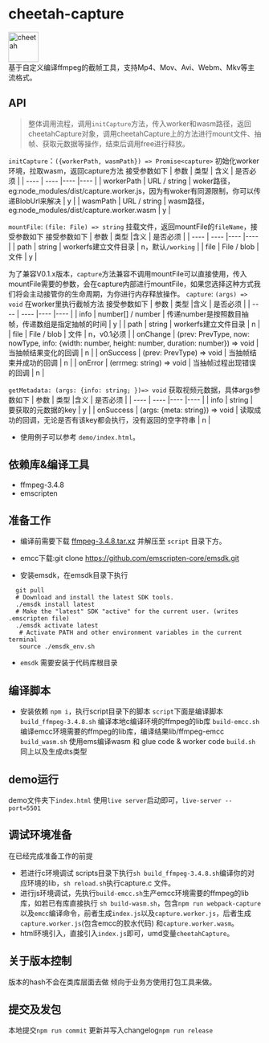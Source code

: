 # cheetah-capture

<div>
<img src="http://bj.bcebos.com/baidu-rmb-video-cover-1/goods/2022-11/1668701480293/dd3a15fcc40b.png" height="60" alt="cheetah" />
</div>
基于自定义编译ffmpeg的截帧工具，支持Mp4、Mov、Avi、Webm、Mkv等主流格式。

## API
> 整体调用流程，调用`initCapture`方法，传入worker和wasm路径，返回cheetahCapture对象，调用cheetahCapture上的方法进行mount文件、抽帧、获取元数据等操作，结束后调用free进行释放。

`initCapture`：`({workerPath, wasmPath}) => Promise<capture>` 初始化worker环境，拉取wasm，返回capture方法
接受参数如下
|  参数   | 类型  | 含义  | 是否必须  |
|  ----  | ----  |----  |----  |
| workerPath  | URL / string | woker路径，eg:node_modules/dist/capture.worker.js，因为有woker有同源限制，你可以传递BlobUrl来解决  | y  |
| wasmPath  | URL / string | wasm路径，eg:node_modules/dist/capture.worker.wasm | y |

`mountFile`: `(file: File) => string` 挂载文件，返回mountFile的`fileName`，接受参数如下
接受参数如下
|  参数   | 类型  |含义  | 是否必须  |
|  ----  | ----  |----  |----  |
| path  | string | workerfs建立文件目录 | n，默认`/working` |
| file  | File / blob |  文件  | y |

为了兼容V0.1.x版本，`capture`方法兼容不调用mountFile可以直接使用，传入mountFile需要的参数，会在capture内部进行mountFile，如果您选择这种方式我们将会主动接管你的生命周期，为你进行内存释放操作。
`capture`: `(args) => void` 在worker里执行截帧方法
接受参数如下
|  参数   | 类型  |含义  | 是否必须  |
|  ----  | ----  |----  |----  |
| info  | number[] / number |  传递number是按照数目抽帧，传递数组是指定抽帧的时间 | y |
| path  | string | workerfs建立文件目录 | n |
| file  | File / blob |  文件  | n，v0.1必须 |
| onChange  | (prev: PrevType, now: nowType, info: {width: number, height: number, duration: number}) => void | 当抽帧结果变化的回调  | n |
| onSuccess  | (prev: PrevType) => void  | 当抽帧结束并成功的回调  | n |
| onError  | (errmeg: string) => void | 当抽帧过程出现错误的回调  | n |

`getMetadata: (args: {info: string; })=> void` 获取视频元数据，具体args参数如下
|  参数   | 类型  |含义  | 是否必须  |
|  ----  | ----  |----  |----  |
| info  | string |  要获取的元数据的key | y |
| onSuccess  | (args: {meta: string}) => void  | 读取成功的回调，无论是否有该key都会执行，没有返回的空字符串  | n |

* 使用例子可以参考 `demo/index.html`。

## 依赖库&编译工具

* ffmpeg-3.4.8
* emscripten


## 准备工作

* 编译前需要下载 [ffmpeg-3.4.8.tar.xz](http://ffmpeg.org/releases/ffmpeg-3.4.8.tar.xz) 并解压至 `script` 目录下方。

* emcc下载:git clone https://github.com/emscripten-core/emsdk.git
* 安装emsdk，在emsdk目录下执行

```shell
  git pull
  # Download and install the latest SDK tools.
  ./emsdk install latest
  # Make the "latest" SDK "active" for the current user. (writes .emscripten file)
  ./emsdk activate latest
   # Activate PATH and other environment variables in the current terminal
   source ./emsdk_env.sh
```

* `emsdk` 需要安装于代码库根目录

## 编译脚本
* 安装依赖 `npm i`，执行script目录下的脚本
`script`下面是编译脚本
`build_ffmpeg-3.4.8.sh` 编译本地c编译环境的ffmpeg的lib库
`build-emcc.sh` 编译emcc环境需要的ffmpeg的lib库，编译结果lib/ffmpeg-emcc
`build_wasm.sh` 使用ems编译wasm 和 glue code & worker code
`build.sh` 同上以及生成dts类型

## demo运行

demo文件夹下`index.html` 使用`live server`启动即可，`live-server --port=5501`

## 调试环境准备

在已经完成准备工作的前提

- 若进行c环境调试 scripts目录下执行`sh build_ffmpeg-3.4.8.sh`编译你的对应环境的lib，`sh reload.sh`执行capture.c 文件。
- 进行js环境调试，先执行`build-emcc.sh`生产emcc环境需要的ffmpeg的lib库，如若已有库直接执行 `sh build-wasm.sh`，包含`npm run webpack-capture`以及`emcc`编译命令，前者生成`index.js`以及`capture.worker.js`，后者生成`capture.worker.js`(包含emcc的胶水代码) 和`capture.worker.wasm`。
- html环境引入，直接引入`index.js`即可，umd变量`cheetahCapture`。

## 关于版本控制

版本的hash不会在类库层面去做 倾向于业务方使用打包工具来做。

## 提交及发包

本地提交`npm run commit`
更新并写入changelog`npm run release`

